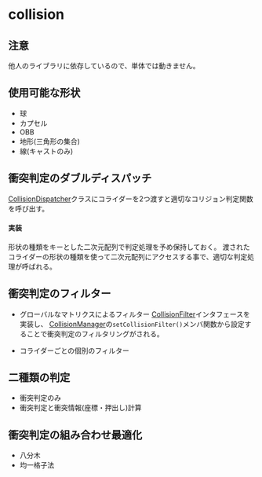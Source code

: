 # collision

## 注意

他人のライブラリに依存しているので、単体では動きません。

## 使用可能な形状

- 球
- カプセル
- OBB
- 地形(三角形の集合)
- 線(キャストのみ)

## 衝突判定のダブルディスパッチ

[CollisionDispatcher](/Include/Implementation/CollisionDispatcher.h)クラスにコライダーを2つ渡すと適切なコリジョン判定関数を呼び出す。

#### 実装
形状の種類をキーとした二次元配列で判定処理を予め保持しておく。
渡されたコライダーの形状の種類を使って二次元配列にアクセスする事で、適切な判定処理が呼ばれる。

## 衝突判定のフィルター

- グローバルなマトリクスによるフィルター
[CollisionFilter](/Include/CollisionFilter/CollisionFilter.h)インタフェースを実装し、
[CollisionManager](/Include/CollisionManager.h)の`setCollisionFilter()`メンバ関数から設定することで衝突判定のフィルタリングがされる。

- コライダーごとの個別のフィルター

## 二種類の判定

- 衝突判定のみ
- 衝突判定と衝突情報(座標・押出し)計算

## 衝突判定の組み合わせ最適化

- 八分木
- 均一格子法
